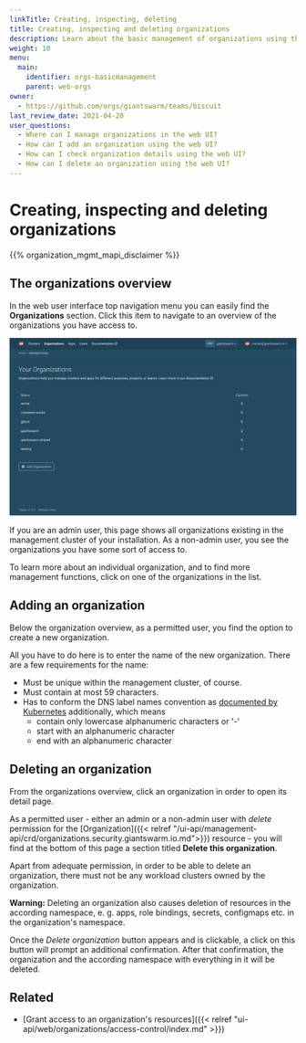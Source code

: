```yaml
---
linkTitle: Creating, inspecting, deleting
title: Creating, inspecting and deleting organizations
description: Learn about the basic management of organizations using the Giant Swarm web user interface.
weight: 10
menu:
  main:
    identifier: orgs-basicmanagement
    parent: web-orgs
owner:
  - https://github.com/orgs/giantswarm/teams/biscuit
last_review_date: 2021-04-20
user_questions:
  - Where can I manage organizations in the web UI?
  - How can I add an organization using the web UI?
  - How can I check organization details using the web UI?
  - How can I delete an organization using the web UI?
---
```


# Creating, inspecting and deleting organizations

{{% organization_mgmt_mapi_disclaimer %}}

## The organizations overview

In the web user interface top navigation menu you can easily find the **Organizations** section. Click this item to navigate to an overview of the organizations you have access to.

![Organizations overview](organizations-overview.png)

If you are an admin user, this page shows all organizations existing in the management cluster of your installation. As a non-admin user, you see the organizations you have some sort of access to.

To learn more about an individual organization, and to find more management functions, click on one of the organizations in the list.

## Adding an organization

Below the organization overview, as a permitted user, you find the option to create a new organization.

All you have to do here is to enter the name of the new organization. There are a few requirements for the name:

- Must be unique within the management cluster, of course.
- Must contain at most 59 characters.
- Has to conform the DNS label names convention as [documented by Kubernetes](https://kubernetes.io/docs/concepts/overview/working-with-objects/names/#dns-label-names) additionally, which means
    - contain only lowercase alphanumeric characters or '-'
    - start with an alphanumeric character
    - end with an alphanumeric character

<!-- TODO: Move the above details over to general / organizations once it exists, and link there -->

## Deleting an organization

From the organizations overview, click an organization in order to open its detail page.

As a permitted user - either an admin or a non-admin user with _delete_ permission for the [Organization]({{< relref "/ui-api/management-api/crd/organizations.security.giantswarm.io.md">}}) resource - you will find at the bottom of this page a section titled **Delete this organization**.

Apart from adequate permission, in order to be able to delete an organization, there must not be any workload clusters owned by the organization.

**Warning:** Deleting an organization also causes deletion of resources in the according namespace, e. g. apps, role bindings, secrets, configmaps etc. in the organization's namespace.

Once the _Delete organization_ button appears and is clickable, a click on this button will prompt an additional confirmation. After that confirmation, the organization and the according namespace with everything in it will be deleted.

## Related

- [Grant access to an organization's resources]({{< relref "ui-api/web/organizations/access-control/index.md" >}})
<!-- TODO: link to MAPI tutorial on adding, deleting organizations once they exist -->
